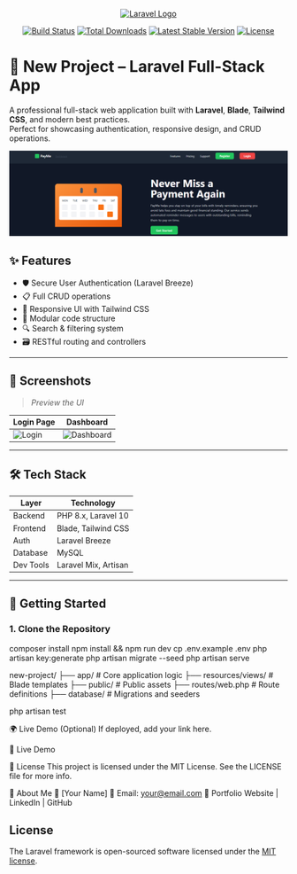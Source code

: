 <p align="center"><a href="https://laravel.com" target="_blank"><img src="https://raw.githubusercontent.com/laravel/art/master/logo-lockup/5%20SVG/2%20CMYK/1%20Full%20Color/laravel-logolockup-cmyk-red.svg" width="400" alt="Laravel Logo"></a></p>

<p align="center">
<a href="https://github.com/laravel/framework/actions"><img src="https://github.com/laravel/framework/workflows/tests/badge.svg" alt="Build Status"></a>
<a href="https://packagist.org/packages/laravel/framework"><img src="https://img.shields.io/packagist/dt/laravel/framework" alt="Total Downloads"></a>
<a href="https://packagist.org/packages/laravel/framework"><img src="https://img.shields.io/packagist/v/laravel/framework" alt="Latest Stable Version"></a>
<a href="https://packagist.org/packages/laravel/framework"><img src="https://img.shields.io/packagist/l/laravel/framework" alt="License"></a>
</p>


# 🚀 New Project – Laravel Full-Stack App

A professional full-stack web application built with **Laravel**, **Blade**, **Tailwind CSS**, and modern best practices.  
Perfect for showcasing authentication, responsive design, and CRUD operations.

<p align="center">
  <img src="https://raw.githubusercontent.com/m-coded/new-project/main/public/images/Screenshot.png" alt="App Screenshot" width="600"/>
</p>

## ✨ Features

- 🛡️ Secure User Authentication (Laravel Breeze)
- 📋 Full CRUD operations
- 🎨 Responsive UI with Tailwind CSS
- 🧩 Modular code structure
- 🔍 Search & filtering system
- 🗃️ RESTful routing and controllers

---

## 📸 Screenshots

> _Preview the UI_

| Login Page | Dashboard |
|------------|-----------|
| ![Login](public/images/login-screenshot.png) | ![Dashboard](public/images/dashboard-screenshot.png) |

---

## 🛠️ Tech Stack

| Layer        | Technology            |
|-------------|------------------------|
| Backend     | PHP 8.x, Laravel 10    |
| Frontend    | Blade, Tailwind CSS    |
| Auth        | Laravel Breeze         |
| Database    | MySQL                  |
| Dev Tools   | Laravel Mix, Artisan   |

---

## 🚀 Getting Started

### 1. Clone the Repository

composer install
npm install && npm run dev
cp .env.example .env
php artisan key:generate
php artisan migrate --seed
php artisan serve

new-project/
├── app/               # Core application logic
├── resources/views/   # Blade templates
├── public/            # Public assets
├── routes/web.php     # Route definitions
├── database/          # Migrations and seeders

php artisan test

🌍 Live Demo (Optional)
If deployed, add your link here.

🔗 Live Demo

📜 License
This project is licensed under the MIT License.
See the LICENSE file for more info.

🙋 About Me
👤 [Your Name]
📧 Email: your@email.com
🔗 Portfolio Website | LinkedIn | GitHub







## License

The Laravel framework is open-sourced software licensed under the [MIT license](https://opensource.org/licenses/MIT).

